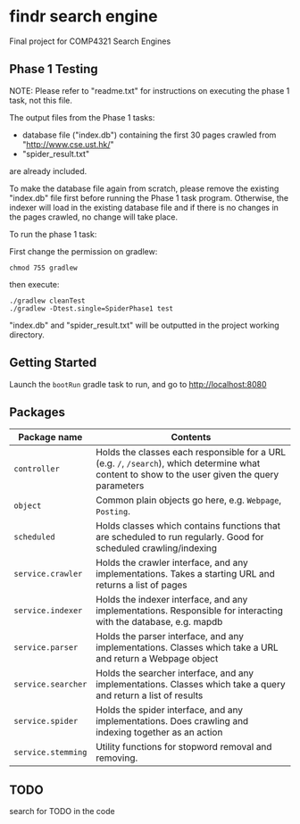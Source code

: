# findr search engine

Final project for COMP4321 Search Engines

## Phase 1 Testing

NOTE: Please refer to "readme.txt" for instructions on executing the phase 1 task, not this file.

The output files from the Phase 1 tasks:
* database file ("index.db") containing the first 30 pages crawled from "http://www.cse.ust.hk/"
* "spider_result.txt"

are already included.

To make the database file again from scratch, please remove the existing "index.db" file first before running the Phase 1 task program. Otherwise, the indexer will load in the existing database file and if there is no changes in the pages crawled, no change will take place.

To run the phase 1 task:

First change the permission on gradlew:

```
chmod 755 gradlew
```

then execute:

```
./gradlew cleanTest
./gradlew -Dtest.single=SpiderPhase1 test
```

"index.db" and "spider_result.txt" will be outputted in the project working directory. 

## Getting Started

Launch the `bootRun` gradle task to run, and go to [http://localhost:8080](http://localhost:8080)

## Packages
Package name 		| Contents
------------- 		| -------------
`controller`  		| Holds the classes each responsible for a URL (e.g. `/`, `/search`), which determine what content to show to the user given the query parameters
`object`		| Common plain objects go here, e.g. `Webpage`, `Posting`.
`scheduled`		| Holds classes which contains functions that are scheduled to run regularly. Good for scheduled crawling/indexing
`service.crawler`	| Holds the crawler interface, and any implementations. Takes a starting URL and returns a list of pages
`service.indexer`	| Holds the indexer interface, and any implementations. Responsible for interacting with the database, e.g. mapdb
`service.parser`	| Holds the parser interface, and any implementations. Classes which take a URL and return a Webpage object
`service.searcher`	| Holds the searcher interface, and any implementations. Classes which take a query and return a list of results
`service.spider`	| Holds the spider interface, and any implementations. Does crawling and indexing together as an action
`service.stemming`	| Utility functions for stopword removal and removing.

## TODO
search for TODO in the code

